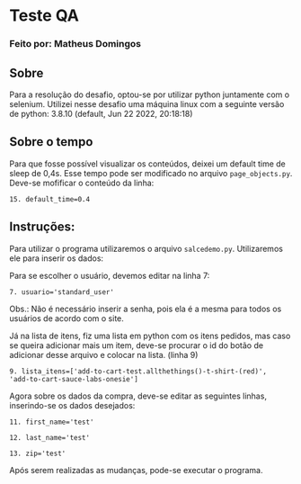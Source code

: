 # Teste QA
### Feito por: Matheus Domingos

## Sobre
Para a resolução do desafio, optou-se por utilizar python juntamente com o selenium. Utilizei nesse desafio uma máquina linux com a seguinte versão de python: 3.8.10 (default, Jun 22 2022, 20:18:18) 

## Sobre o tempo
Para que fosse possível visualizar os conteúdos, deixei um default time de sleep de 0,4s. Esse tempo pode ser modificado no arquivo `page_objects.py`.
Deve-se mofificar o conteúdo da linha:

    15. default_time=0.4



## Instruções:
Para utilizar o programa utilizaremos o arquivo `salcedemo.py`.
Utilizaremos ele para inserir os dados:

Para se escolher o usuário, devemos editar na linha 7:

    7. usuario='standard_user'
   
   Obs.: Não é necessário inserir a senha, pois ela é a mesma para todos os usuários de acordo com o site.

Já na lista de itens, fiz uma lista em python com os itens pedidos, mas caso se queira adicionar mais um item, deve-se procurar o id do botão de adicionar desse arquivo e colocar na lista.  (linha 9)

    9. lista_itens=['add-to-cart-test.allthethings()-t-shirt-(red)', 
    'add-to-cart-sauce-labs-onesie']
    
Agora sobre os dados da compra, deve-se editar as seguintes linhas, inserindo-se os dados desejados:

	11. first_name='test'
    
    12. last_name='test'
    
    13. zip='test'

Após serem realizadas as mudanças, pode-se executar o programa.
